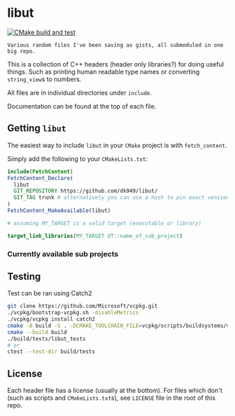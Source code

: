 # libut

[![CMake build and test](https://github.com/dk949/libut/actions/workflows/cmake-multi-platform.yml/badge.svg)](https://github.com/dk949/libut/actions/workflows/cmake-multi-platform.yml)

    Various random files I've been saving as gists, all submoduled in one big repo.

This is a collection of C++ headers (header only libraries?) for doing useful
things. Such as printing human readable type names or converting `string_view`s
to numbers.

All files are in individual directories under `include`.

Documentation can be found at the top of each file.

## Getting `libut`

The easiest way to include `libut` in your `CMake` project is with
`fetch_content`.

Simply add the following to your `CMakeLists.txt`:

```cmake
include(FetchContent)
FetchContent_Declare(
  libut
  GIT_REPOSITORY https://github.com/dk949/libut/
  GIT_TAG trunk # alternatively you can use a hash to pin exact venison to use
)
FetchContent_MakeAvailable(libut)

# assuming MY_TARGET is a valid target (executable or library)

target_link_libraries(MY_TARGET UT::name_of_sub_project)
```

### Currently available sub projects



## Testing

Test can be ran using Catch2

```sh
git clone https://github.com/Microsoft/vcpkg.git
./vcpkg/bootstrap-vcpkg.sh -disableMetrics
./vcpkg/vcpkg install catch2
cmake -B build -S . -DCMAKE_TOOLCHAIN_FILE=vcpkg/scripts/buildsystems/vcpkg.cmake
cmake --build build
./build/tests/libut_tests
# or
ctest --test-dir build/tests
```

## License

Each header file has a license (usually at the bottom). For files which don't
(such as scripts and `CMakeLists.txt`s), see `LICENSE` file in the root of this
repo.
